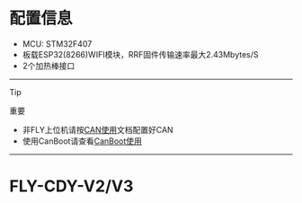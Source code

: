 # 配置信息

* MCU: STM32F407
* 板载ESP32(8266)WIFI模块，RRF固件传输速率最大2.43Mbytes/S
* 2个加热棒接口

----

> [!TIP]
> 重要

* 非FLY上位机请按[CAN使用](/advanced/can_rpi.md)文档配置好CAN
* 使用CanBoot请查看[CanBoot使用](/advanced/canboot.md)

----

# FLY-CDY-V2/V3
